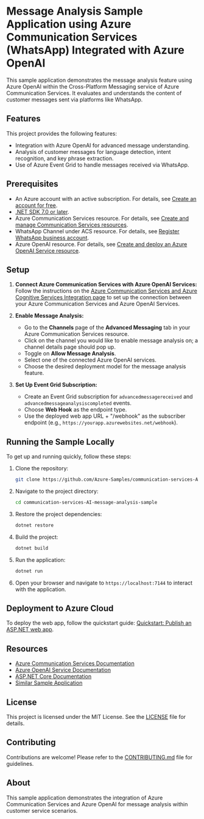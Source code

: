 # Message Analysis Sample Application using Azure Communication Services (WhatsApp) Integrated with Azure OpenAI

This sample application demonstrates the message analysis feature using Azure OpenAI within the Cross-Platform Messaging service of Azure Communication Services. It evaluates and understands the content of customer messages sent via platforms like WhatsApp.

## Features

This project provides the following features:
- Integration with Azure OpenAI for advanced message understanding.
- Analysis of customer messages for language detection, intent recognition, and key phrase extraction.
- Use of Azure Event Grid to handle messages received via WhatsApp.

## Prerequisites

- An Azure account with an active subscription. For details, see [Create an account for free](https://aka.ms/Mech-Azureaccount).
- [.NET SDK 7.0 or later](https://dotnet.microsoft.com/download).
- Azure Communication Services resource. For details, see [Create and manage Communication Services resources](https://learn.microsoft.com/en-us/azure/communication-services/quickstarts/create-communication-resource).
- WhatsApp Channel under ACS resource. For details, see [Register WhatsApp business account](https://learn.microsoft.com/en-us/azure/communication-services/quickstarts/advanced-messaging/whatsapp/connect-whatsapp-business-account).
- Azure OpenAI resource. For details, see [Create and deploy an Azure OpenAI Service resource](https://learn.microsoft.com/en-us/azure/ai-services/openai/how-to/create-resource).

## Setup

1. **Connect Azure Communication Services with Azure OpenAI Services:**
   Follow the instructions on the [Azure Communication Services and Azure Cognitive Services Integration page](https://learn.microsoft.com/en-us/azure/communication-services/concepts/call-automation/azure-communication-services-azure-cognitive-services-integration) to set up the connection between your Azure Communication Services and Azure OpenAI Services.

2. **Enable Message Analysis:**
   - Go to the **Channels** page of the **Advanced Messaging** tab in your Azure Communication Services resource.
   - Click on the channel you would like to enable message analysis on; a channel details page should pop up.
   - Toggle on **Allow Message Analysis**.
   - Select one of the connected Azure OpenAI services.
   - Choose the desired deployment model for the message analysis feature.

3. **Set Up Event Grid Subscription:**
   - Create an Event Grid subscription for `advancedmessagereceived` and `advancedmessageanalysiscompleted` events.
   - Choose **Web Hook** as the endpoint type.
   - Use the deployed web app URL + "/webhook" as the subscriber endpoint (e.g., `https://yourapp.azurewebsites.net/webhook`).

## Running the Sample Locally

To get up and running quickly, follow these steps:
1. Clone the repository:
    ```bash
    git clone https://github.com/Azure-Samples/communication-services-AI-message-analysis-sample.git
    ```
2. Navigate to the project directory:
    ```bash
    cd communication-services-AI-message-analysis-sample
    ```
3. Restore the project dependencies:
    ```bash
    dotnet restore
    ```
4. Build the project:
    ```bash
    dotnet build
    ```
5. Run the application:
    ```bash
    dotnet run
    ```
6. Open your browser and navigate to `https://localhost:7144` to interact with the application.

## Deployment to Azure Cloud

To deploy the web app, follow the quickstart guide: [Quickstart: Publish an ASP.NET web app](https://learn.microsoft.com/en-us/visualstudio/deployment/quickstart-deploy-aspnet-web-app?view=vs-2022&tabs=azure).

## Resources

- [Azure Communication Services Documentation](https://docs.microsoft.com/en-us/azure/communication-services/)
- [Azure OpenAI Service Documentation](https://docs.microsoft.com/en-us/azure/cognitive-services/openai/overview)
- [ASP.NET Core Documentation](https://docs.microsoft.com/en-us/aspnet/core/?view=aspnetcore-6.0)
- [Similar Sample Application](https://github.com/Azure-Samples/communication-services-AI-customer-service-sample)

## License

This project is licensed under the MIT License. See the [LICENSE](LICENSE.md) file for details.

## Contributing

Contributions are welcome! Please refer to the [CONTRIBUTING.md](CONTRIBUTING.md) file for guidelines.

## About

This sample application demonstrates the integration of Azure Communication Services and Azure OpenAI for message analysis within customer service scenarios.
